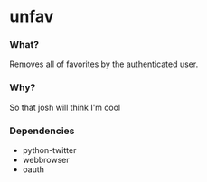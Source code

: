 # unfav
### What?
Removes all of favorites by the authenticated user.

### Why?
So that josh will think I'm cool

### Dependencies
* python-twitter
* webbrowser
* oauth
